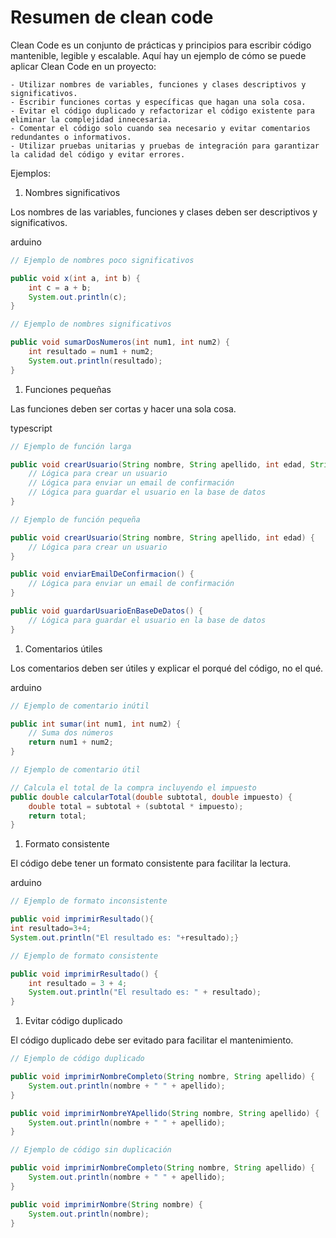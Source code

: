 # Resumen de clean code

Clean Code es un conjunto de prácticas y principios para escribir código mantenible, legible y escalable. Aquí hay un ejemplo de cómo se puede aplicar Clean Code en un proyecto:

```
- Utilizar nombres de variables, funciones y clases descriptivos y significativos.
- Escribir funciones cortas y específicas que hagan una sola cosa.
- Evitar el código duplicado y refactorizar el código existente para eliminar la complejidad innecesaria.
- Comentar el código solo cuando sea necesario y evitar comentarios redundantes o informativos.
- Utilizar pruebas unitarias y pruebas de integración para garantizar la calidad del código y evitar errores.
```

Ejemplos:

1. Nombres significativos

Los nombres de las variables, funciones y clases deben ser descriptivos y significativos.

arduino

```java
// Ejemplo de nombres poco significativos

public void x(int a, int b) {
    int c = a + b;
    System.out.println(c);
}

// Ejemplo de nombres significativos

public void sumarDosNumeros(int num1, int num2) {
    int resultado = num1 + num2;
    System.out.println(resultado);
}
```

1. Funciones pequeñas

Las funciones deben ser cortas y hacer una sola cosa.

typescript

```java
// Ejemplo de función larga

public void crearUsuario(String nombre, String apellido, int edad, String telefono, String correo) {
    // Lógica para crear un usuario
    // Lógica para enviar un email de confirmación
    // Lógica para guardar el usuario en la base de datos
}

// Ejemplo de función pequeña

public void crearUsuario(String nombre, String apellido, int edad) {
    // Lógica para crear un usuario
}

public void enviarEmailDeConfirmacion() {
    // Lógica para enviar un email de confirmación
}

public void guardarUsuarioEnBaseDeDatos() {
    // Lógica para guardar el usuario en la base de datos
}
```

1. Comentarios útiles

Los comentarios deben ser útiles y explicar el porqué del código, no el qué.

arduino

```java
// Ejemplo de comentario inútil

public int sumar(int num1, int num2) {
    // Suma dos números
    return num1 + num2;
}

// Ejemplo de comentario útil

// Calcula el total de la compra incluyendo el impuesto
public double calcularTotal(double subtotal, double impuesto) {
    double total = subtotal + (subtotal * impuesto);
    return total;
}
```

1. Formato consistente

El código debe tener un formato consistente para facilitar la lectura.

arduino

```java
// Ejemplo de formato inconsistente

public void imprimirResultado(){
int resultado=3+4;
System.out.println("El resultado es: "+resultado);}

// Ejemplo de formato consistente

public void imprimirResultado() {
    int resultado = 3 + 4;
    System.out.println("El resultado es: " + resultado);
}
```

1. Evitar código duplicado

El código duplicado debe ser evitado para facilitar el mantenimiento.

```java
// Ejemplo de código duplicado

public void imprimirNombreCompleto(String nombre, String apellido) {
    System.out.println(nombre + " " + apellido);
}

public void imprimirNombreYApellido(String nombre, String apellido) {
    System.out.println(nombre + " " + apellido);
}

// Ejemplo de código sin duplicación

public void imprimirNombreCompleto(String nombre, String apellido) {
    System.out.println(nombre + " " + apellido);
}

public void imprimirNombre(String nombre) {
    System.out.println(nombre);
}
```